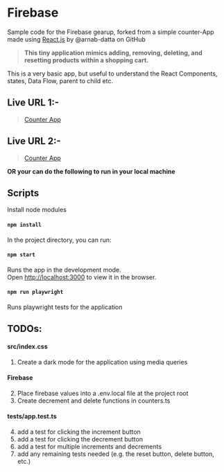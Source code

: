 # Firebase

Sample code for the Firebase gearup, forked from a simple counter-App made using [React.js](https://reactjs.org) by @arnab-datta on GitHub

> **This tiny application mimics adding, removing, deleting, and resetting products within a shopping cart.**

This is a very basic app, but useful to understand the React Components, states, Data Flow, parent to child etc.

## Live URL 1:-

> [Counter App](https://arnab-datta.github.io/counter-app/)

## Live URL 2:-

> [Counter App](https://obscure-waters-60500.herokuapp.com)

**OR your can do the following to run in your local machine**

## Scripts

Install node modules

#### `npm install`

In the project directory, you can run:

#### `npm start`

Runs the app in the development mode.<br>
Open [http://localhost:3000](http://localhost:3000) to view it in the browser.

#### `npm run playwright`

Runs playwright tests for the application

## TODOs:

#### src/index.css

1. Create a dark mode for the application using media queries

#### Firebase

2. Place firebase values into a .env.local file at the project root
3. Create decrement and delete functions in counters.ts

#### tests/app.test.ts

4. add a test for clicking the increment button
5. add a test for clicking the decrement button
6. add a test for multiple increments and decrements
7. add any remaining tests needed (e.g. the reset button, delete button, etc.)
